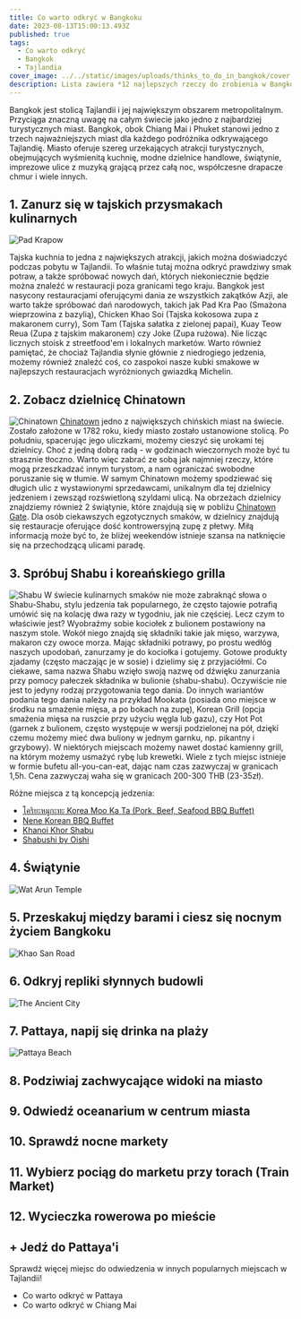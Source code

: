```yaml
---
title: Co warto odkryć w Bangkoku
date: 2023-08-13T15:00:13.493Z
published: true
tags:
  - Co warto odkryć
  - Bangkok
  - Tajlandia
cover_image: ../../static/images/uploads/thinks_to_do_in_bangkok/cover.jpg
description: Lista zawiera *12 najlepszych rzeczy do zrobienia w Bangkoku*, od klasycznych atrakcji turystycznych do modnych miejsc, które mogą pomóc w zaplanowaniu idealnej podróż...
---
```

Bangkok jest stolicą Tajlandii i jej największym obszarem metropolitalnym. Przyciąga znaczną uwagę na całym świecie jako jedno z najbardziej turystycznych miast. Bangkok, obok Chiang Mai i Phuket stanowi jedno z trzech najważniejszych miast dla każdego podróżnika odkrywającego Tajlandię. Miasto oferuje szereg urzekających atrakcji turystycznych, obejmujących wyśmienitą kuchnię, modne dzielnice handlowe, świątynie, imprezowe ulice z muzyką grającą przez całą noc, współczesne drapacze chmur i wiele innych.

## 1. Zanurz się w tajskich przysmakach kulinarnych
![Pad Krapow](../../static/images/uploads/thinks_to_do_in_bangkok/pad-krapow.jpeg "Pad Krapow")

Tajska kuchnia to jedna z największych atrakcji, jakich można doświadczyć podczas pobytu w Tajlandii. To właśnie tutaj można odkryć prawdziwy smak potraw, a także spróbować nowych dań, których niekoniecznie będzie można znaleźć w restauracji poza granicami tego kraju. Bangkok jest nasycony restauracjami oferującymi dania ze wszystkich zakątków Azji, ale warto także spróbować dań narodowych, takich jak Pad Kra Pao (Smażona wieprzowina z bazylią), Chicken Khao Soi (Tajska kokosowa zupa z makaronem curry), Som Tam (Tajska sałatka z zielonej papai), Kuay Teow Reua (Zupa z tajskim makaronem) czy Joke (Zupa rużowa). Nie licząc licznych stoisk z streetfood'em i lokalnych marketów. 
Warto również pamiętać, że chociaż Tajlandia słynie głównie z niedrogiego jedzenia, możemy również znaleźć coś, co zaspokoi nasze kubki smakowe w najlepszych restauracjach wyróżnionych gwiazdką Michelin.

## 2. Zobacz dzielnicę Chinatown
![Chinatown](../../static/images/uploads/thinks_to_do_in_bangkok/chinatown.jpeg "Chinatown")
[Chinatown](https://goo.gl/maps/PaYVMF8RcnqH8vZg6) jedno z największych chińskich miast na świecie. Zostało założone w 1782 roku, kiedy miasto zostało ustanowione stolicą. Po południu, spacerując jego uliczkami, możemy cieszyć się urokami tej dzielnicy. Choć z jedną dobrą radą - w godzinach wieczornych może być tu strasznie tłoczno. Warto więc zabrać ze sobą jak najmniej rzeczy, które mogą przeszkadzać innym turystom, a nam ograniczać swobodne poruszanie się w tłumie. W samym Chinatown możemy spodziewać się długich ulic z wystawionymi sprzedawcami, unikalnym dla tej dzielnicy jedzeniem i zewsząd rozświetloną szyldami ulicą. Na obrzeżach dzielnicy znajdziemy również 2 świątynie, które znajdują się w pobliżu [Chinatown Gate](https://goo.gl/maps/5Cv9bQDycWHC16mG7). Dla osób ciekawszych egzotycznych smaków, w dzielnicy znajdują się restauracje oferujące dość kontrowersyjną zupę z płetwy. Miłą informacją może być to, że bliżej weekendów istnieje szansa na natknięcie się na przechodzącą ulicami paradę.

## 3. Spróbuj Shabu i koreańskiego grilla
![Shabu](../../static/images/uploads/thinks_to_do_in_bangkok/shabu.jpeg "Shabu")
W świecie kulinarnych smaków nie może zabraknąć słowa o Shabu-Shabu, stylu jedzenia tak popularnego, że często tajowie potrafią umówić się na kolację dwa razy w tygodniu, jak nie częściej. Lecz czym to właściwie jest? Wyobraźmy sobie kociołek z bulionem postawiony na naszym stole. Wokół niego znajdą się składniki takie jak mięso, warzywa, makaron czy owoce morza. Mając składniki potrawy, po prostu wedłóg naszych upodobań, zanurzamy je do kociołka i gotujemy. Gotowe produkty zjadamy (często maczając je w sosie) i dzielimy się z przyjaciółmi. Co ciekawe, sama nazwa Shabu wzięło swoją nazwę od dźwięku zanurzania przy pomocy pałeczek składnika w bulionie (shabu-shabu). Oczywiście nie jest to jedyny rodzaj przygotowania tego dania. Do innych wariantów podania tego dania należy na przykład Mookata (posiada ono miejsce w środku na smażenie mięsa, a po bokach na zupę), Korean Grill (opcja smażenia mięsa na ruszcie przy użyciu węgla lub gazu), czy Hot Pot (garnek z bulionem, często występuje w wersji podzielonej na pół, dzięki czemu możemy mieć dwa buliony w jednym garnku, np. pikantny i grzybowy). W niektórych miejscach możemy nawet dostać kamienny grill, na którym możemy usmażyć rybę lub krewetki. Wiele z tych miejsc istnieje w formie bufetu all-you-can-eat, dając nam czas zazwyczaj w granicach 1,5h. Cena zazwyczaj waha się w granicach 200-300 THB (23-35zł).

Różne miejsca z tą koncepcją jedzenia:
- [โคริยะหมูกะทะ Korea Moo Ka Ta (Pork, Beef, Seafood BBQ Buffet)](https://goo.gl/maps/bjavgwLxpDidFJRF9)
- [Nene Korean BBQ Buffet](https://goo.gl/maps/6uec5f7AxJ5nrfYN6)
- [Khanoi Khor Shabu](https://goo.gl/maps/A4CgXPvPzuRvAy57A)
- [Shabushi by Oishi](https://goo.gl/maps/CCednWwDBozoxyzeA)

## 4. Świątynie
![Wat Arun Temple](../../static/images/uploads/thinks_to_do_in_bangkok/wat-arun-temple.jpeg "Wat Arun Temple")

## 5. Przeskakuj między barami i ciesz się nocnym życiem Bangkoku
![Khao San Road](../../static/images/uploads/thinks_to_do_in_bangkok/khao-san.jpeg "Khao San Road")

## 6. Odkryj repliki słynnych budowli
![The Ancient City](../../static/images/uploads/thinks_to_do_in_bangkok/the-ancient-city.jpeg "The Ancient City")

## 7. Pattaya, napij się drinka na plaży
![Pattaya Beach](../../static/images/uploads/thinks_to_do_in_bangkok/pattaya-beach.jpeg "Pattaya Beach")

## 8. Podziwiaj zachwycające widoki na miasto

## 9. Odwiedź oceanarium w centrum miasta

## 10. Sprawdź nocne markety

## 11. Wybierz pociąg do marketu przy torach (Train Market)

## 12. Wycieczka rowerowa po mieście

## + Jedź do Pattaya'i

Sprawdź więcej miejsc do odwiedzenia w innych popularnych miejscach w Tajlandii!

- Co warto odkryć w Pattaya
- Co warto odkryć w Chiang Mai